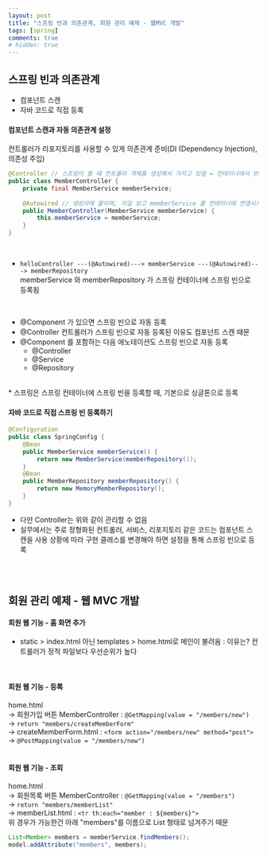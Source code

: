 ```yaml
---
layout: post
title: "스프링 빈과 의존관계, 회원 관리 예제 - 웹MVC 개발"
tags: [spring]
comments: true
# hidden: true
---
```



## 스프링 빈과 의존관계  
* 컴포넌트 스캔
* 자바 코드로 직접 등록

#### 컴포넌트 스캔과 자동 의존관계 설정
컨트롤러가 리포지토리를 사용할 수 있게 의존관계 준비(DI (Dependency Injection), 의존성 주입)
<br>

```java
@Controller // 스프링이 뜰 때 컨트롤러 객체를 생성해서 가지고 있음 = 컨테이너에서 빈(녹색 땅콩..)이 관리된다
public class MemberController {
    private final MemberService memberService;
    
    @Autowired // 생성자에 붙이며, 이걸 보고 memberService 를 컨테이너에 연결시켜줌
    public MemberController(MemberService memberService) {
        this.memberService = memberService;
    }
}
```
<br>  

* ```helloController ---(@Autowired)---> memberService ---(@Autowired)---> memberRepository```  <br>
memberService 와 memberRepository 가 스프링 컨테이너에 스프링 빈으로 등록됨
<br>

* @Component 가 있으면 스프링 빈으로 자동 등록
* @Controller 컨트롤러가 스프링 빈으로 자동 등록된 이유도 컴포넌트 스캔 때문
* @Component 를 포함하는 다음 애노테이션도 스프링 빈으로 자동 등록
  * @Controller
  * @Service
  * @Repository

<br>
* 스프링은 스프링 컨테이너에 스프링 빈을 등록할 때, 기본으로 싱글톤으로 등록
<br>

#### 자바 코드로 직접 스프링 빈 등록하기

```java
@Configuration
public class SpringConfig {
    @Bean
    public MemberService memberService() {
        return new MemberService(memberRepository());
    }
    @Bean
    public MemberRepository memberRepository() {
        return new MemoryMemberRepository();
    }
}
```
* 다만 Controller는 위와 같이 관리할 수 없음
* 실무에서는 주로 정형화된 컨트롤러, 서비스, 리포지토리 같은 코드는 컴포넌트 스캔을 사용
  상황에 따라 구현 클래스를 변경해야 하면 설정을 통해 스프링 빈으로 등록
<br>
<br>

## 회원 관리 예제 - 웹 MVC 개발
#### 회원 웹 기능 - 홈 화면 추가
* static > index.html 아닌 templates > home.html로 메인이 불려옴 : 이유는? 컨트롤러가 정적 파일보다 우선순위가 높다
<br>

#### 회원 웹 기능 - 등록
home.html  
-> 회원가입 버튼 MemberController : ```@GetMapping(value = "/members/new")```  
-> ```return "members/createMemberForm"```  
-> createMemberForm.html : ```<form action="/members/new" method="post">```  
-> ```@PostMapping(value = "/members/new")```  
<br>

#### 회원 웹 기능 - 조회
home.html   
-> 회원목록 버튼 MemberController : ```@GetMapping(value = "/members")```  
-> ```return "members/memberList"```  
-> memberList.html : ```<tr th:each="member : ${members}">```  
위 경우가 가능한건 아래 "members"를 이름으로 List 형태로 넘겨주기 때문  
```java
List<Member> members = memberService.findMembers();
model.addAttribute("members", members);
```